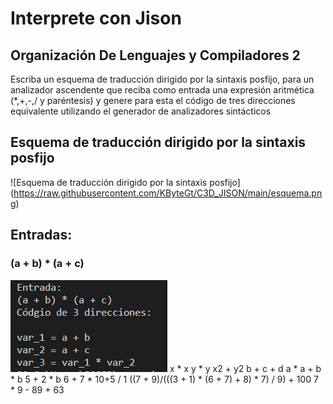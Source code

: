 # Interprete con Jison
## Organización De Lenguajes y Compiladores 2
Escriba un esquema de traducción dirigido por la sintaxis posfijo, para un analizador ascendente que reciba como entrada una expresión aritmética (*,+,-,/ y paréntesis) y genere para esta el código de tres direcciones equivalente utilizando el generador de analizadores sintácticos
## Esquema de traducción dirigido por la sintaxis posfijo
![Esquema de traducción dirigido por la sintaxis posfijo] (https://raw.githubusercontent.com/KByteGt/C3D_JISON/main/esquema.png)
## Entradas: 

### (a + b) * (a + c)
![Salida 1](https://raw.githubusercontent.com/KByteGt/C3D_JISON/main/resultados/salida1.png)
x * x
y * y
x2 + y2
b + c + d
a * a + b * b
5 + 2 * b
6 + 7 * 10+5 / 1
((7 + 9)/(((3 + 1) * (6 + 7) + 8) * 7) / 9) + 100
7 * 9 - 89 + 63